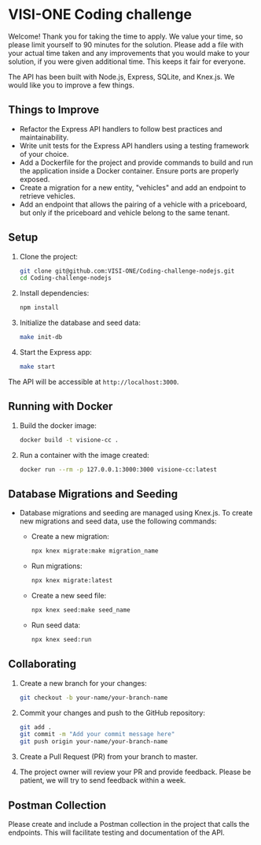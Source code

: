 # VISI-ONE Coding challenge

Welcome! Thank you for taking the time to apply.  We value your time, so please limit yourself to 90 minutes for the solution.  Please add a file with your actual time taken and any improvements that you would make to your solution, if you were given additional time.  This keeps it fair for everyone.

The API has been built with Node.js, Express, SQLite, and Knex.js.  We would like you to improve a few things.

## Things to Improve

- Refactor the Express API handlers to follow best practices and maintainability.
- Write unit tests for the Express API handlers using a testing framework of your choice.
- Add a Dockerfile for the project and provide commands to build and run the application inside a Docker container. Ensure ports are properly exposed.
- Create a migration for a new entity, "vehicles" and add an endpoint to retrieve vehicles.
- Add an endpoint that allows the pairing of a vehicle with a priceboard, but only if the priceboard and vehicle belong to the same tenant.

## Setup

1. Clone the project:

   ```bash
   git clone git@github.com:VISI-ONE/Coding-challenge-nodejs.git
   cd Coding-challenge-nodejs
   ```

2. Install dependencies:

   ```bash
   npm install
   ```

3. Initialize the database and seed data:

   ```bash
   make init-db
   ```

4. Start the Express app:

   ```bash
   make start
   ```

The API will be accessible at `http://localhost:3000`.

## Running with Docker

1. Build the docker image:

   ```bash
   docker build -t visione-cc .
   ```

2. Run a container with the image created:

   ```bash
   docker run --rm -p 127.0.0.1:3000:3000 visione-cc:latest
   ```

## Database Migrations and Seeding

- Database migrations and seeding are managed using Knex.js. To create new migrations and seed data, use the following commands:

   - Create a new migration:
     ```bash
     npx knex migrate:make migration_name
     ```

   - Run migrations:
     ```bash
     npx knex migrate:latest
     ```

   - Create a new seed file:
     ```bash
     npx knex seed:make seed_name
     ```

   - Run seed data:
     ```bash
     npx knex seed:run
     ```

## Collaborating

1. Create a new branch for your changes:

   ```bash
   git checkout -b your-name/your-branch-name
   ```

2. Commit your changes and push to the GitHub repository:

   ```bash
   git add .
   git commit -m "Add your commit message here"
   git push origin your-name/your-branch-name
   ```

3. Create a Pull Request (PR) from your branch to master.

4. The project owner will review your PR and provide feedback. Please be patient, we will try to send feedback within a week.

## Postman Collection

Please create and include a Postman collection in the project that calls the endpoints. This will facilitate testing and documentation of the API.
